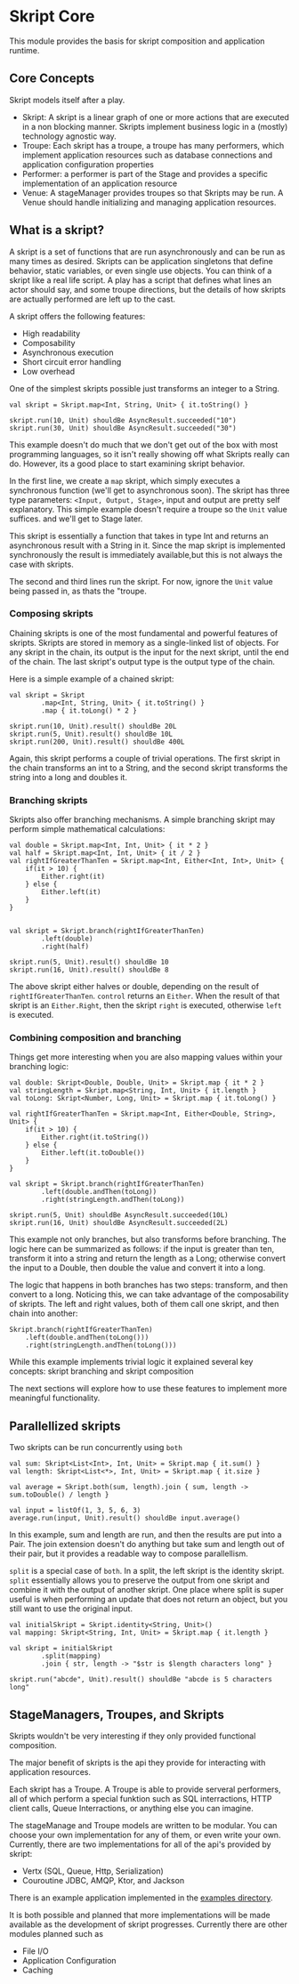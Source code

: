 # Skript Core

This module provides the basis for skript composition and application
runtime.

## Core Concepts

Skript models itself after a play.

* Skript: A skript is a linear graph of one or more actions that are
  executed in a non blocking manner. Skripts implement business logic
  in a (mostly) technology agnostic way.
* Troupe: Each skript has a troupe, a troupe has many performers, which implement
  application resources such as database connections and application configuration
  properties
* Performer: a performer is part of the Stage and provides a specific
  implementation of an application resource
* Venue: A stageManager provides troupes so that Skripts may be run.  A Venue
  should handle initializing and managing application resources.

## What is a skript?

A skript is a set of functions that are run asynchronously and can be
run as many times as desired.  Skripts can be application singletons
that define behavior, static variables, or even single use objects.  You
can think of a skript like a real life script.  A play has a script that
defines what lines an actor should say, and some troupe directions, but
the details of how skripts are actually performed are left up to the cast.

A skript offers the following features:

* High readability
* Composability
* Asynchronous execution
* Short circuit error handling
* Low overhead

One of the simplest skripts possible just transforms an integer to a String.

```
val skript = Skript.map<Int, String, Unit> { it.toString() }

skript.run(10, Unit) shouldBe AsyncResult.succeeded("10")
skript.run(30, Unit) shouldBe AsyncResult.succeeded("30")
```

This example doesn't do much that we don't get out of the box with most
programming languages, so it isn't really showing off what Skripts really
can do. However, its a good place to start examining skript behavior.

In the first line, we create a `map` skript, which simply executes a
synchronous function (we'll get to asynchronous soon).  The skript has
three type parameters: `<Input, Output, Stage>`, input and output are
pretty self explanatory.  This simple example doesn't require a troupe
so the `Unit` value suffices. and we'll get to Stage later.

This skript is essentially a function that takes in type Int and returns
an asynchronous result with a String in it. Since the map skript is
implemented synchronously the result is immediately available,but this
is not always the case with skripts.

The second and third lines run the skript.  For now, ignore the `Unit`
value being passed in, as thats the "troupe.

### Composing skripts

Chaining skripts is one of the most fundamental and powerful features of
skripts.  Skripts are stored in memory as a single-linked list of objects.
For any skript in the chain, its output is the input for the next skript,
until the end of the chain.  The last skript's output type is the output
type of the chain.

Here is a simple example of a chained skript:

```
val skript = Skript
        .map<Int, String, Unit> { it.toString() }
        .map { it.toLong() * 2 }

skript.run(10, Unit).result() shouldBe 20L
skript.run(5, Unit).result() shouldBe 10L
skript.run(200, Unit).result() shouldBe 400L
```

Again, this skript performs a couple of trivial operations.  The first
skript in the chain transforms an int to a String, and the second skript
transforms the string into a long and doubles it.

### Branching skripts

Skripts also offer branching mechanisms.  A simple branching skript may
perform simple mathematical calculations:

```
val double = Skript.map<Int, Int, Unit> { it * 2 }
val half = Skript.map<Int, Int, Unit> { it / 2 }
val rightIfGreaterThanTen = Skript.map<Int, Either<Int, Int>, Unit> {
    if(it > 10) {
        Either.right(it)
    } else {
        Either.left(it)
    }
}


val skript = Skript.branch(rightIfGreaterThanTen)
        .left(double)
        .right(half)

skript.run(5, Unit).result() shouldBe 10
skript.run(16, Unit).result() shouldBe 8
```

The above skript either halves or double, depending on the result of
`rightIfGreaterThanTen`.  `control` returns an `Either`.  When the result
of that skript is an `Either.Right`, then the skript `right` is executed,
otherwise `left` is executed.

### Combining composition and branching

Things get more interesting when you are also mapping values within your
branching logic:

```
val double: Skript<Double, Double, Unit> = Skript.map { it * 2 }
val stringLength = Skript.map<String, Int, Unit> { it.length }
val toLong: Skript<Number, Long, Unit> = Skript.map { it.toLong() }

val rightIfGreaterThanTen = Skript.map<Int, Either<Double, String>, Unit> {
    if(it > 10) {
        Either.right(it.toString())
    } else {
        Either.left(it.toDouble())
    }
}

val skript = Skript.branch(rightIfGreaterThanTen)
        .left(double.andThen(toLong))
        .right(stringLength.andThen(toLong))

skript.run(5, Unit) shouldBe AsyncResult.succeeded(10L)
skript.run(16, Unit) shouldBe AsyncResult.succeeded(2L)
```

This example not only branches, but also transforms before branching.
The logic here can be summarized as follows: if the input is greater than
ten, transform it into a string and return the length as a Long;
otherwise convert the input to a Double, then double the value and
convert it into a long.

The logic that happens in both branches has two steps: transform, and
then convert to a long.  Noticing this, we can take advantage of the
composability of skripts.  The left and right values, both of them call
one skript, and then chain into another:

```
Skript.branch(rightIfGreaterThanTen)
    .left(double.andThen(toLong()))
    .right(stringLength.andThen(toLong()))
```


While this example implements trivial logic it explained several key
concepts: skript branching and skript composition

The next sections will explore how to use these features to implement
more meaningful functionality.

## Parallellized skripts

Two skripts can be run concurrently using `both`

```
val sum: Skript<List<Int>, Int, Unit> = Skript.map { it.sum() }
val length: Skript<List<*>, Int, Unit> = Skript.map { it.size }

val average = Skript.both(sum, length).join { sum, length -> sum.toDouble() / length }

val input = listOf(1, 3, 5, 6, 3)
average.run(input, Unit).result() shouldBe input.average()
```

In this example, sum and length are run, and then the results are put into a Pair.
The join extension doesn't do anything but take sum and length out of their pair,
but it provides a readable way to compose parallellism.

`split` is a special case of `both`.  In a split, the left skript is the identity skript.
`split` essentially allows you to preserve the output from one skript and combine it with
the output of another skript.  One place where split is super useful is when performing an
update that does not return an object, but you still want to use the original input.

```
val initialSkript = Skript.identity<String, Unit>()
val mapping: Skript<String, Int, Unit> = Skript.map { it.length }

val skript = initialSkript
        .split(mapping)
        .join { str, length -> "$str is $length characters long" }

skript.run("abcde", Unit).result() shouldBe "abcde is 5 characters long"
```

## StageManagers, Troupes, and Skripts

Skripts wouldn't be very interesting if they only provided functional composition.

The major benefit of skripts is the api they provide for interacting with application resources.

Each skript has a Troupe.  A Troupe is able to provide serveral performers, all of which
perform a special funktion such as SQL interractions, HTTP client calls, Queue Interractions,
or anything else you can imagine.

The stageManage and Troupe models are written to be modular.  You can choose your own implementation for any of them,
or even write your own.  Currently, there are two implementations for all of the api's provided by skript:
* Vertx (SQL, Queue, Http, Serialization)
* Couroutine JDBC, AMQP, Ktor, and Jackson

There is an example application implemented in the [examples directory](https://github.com/dgoetsch/skript/tree/master/examples/api).

It is both possible and planned that more implementations will be made available as the
development of skript progresses.  Currently there are other modules planned such as

* File I/O
* Application Configuration
* Caching
